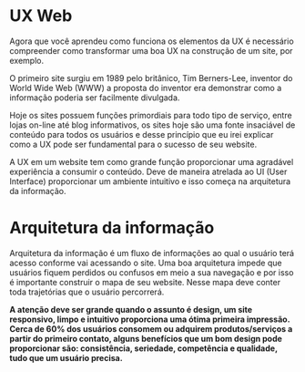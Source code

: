 # UX Web

Agora que você aprendeu como funciona os elementos da UX é necessário compreender como transformar uma boa UX na construção de um site, por exemplo.

 O primeiro site surgiu em 1989 pelo britânico, Tim Berners-Lee, inventor do World Wide Web (WWW) a proposta do inventor era demonstrar como a informação poderia ser facilmente divulgada. 

Hoje os sites possuem funções primordiais para todo tipo de serviço, entre lojas on-line até blog informativos, os sites hoje são uma fonte insaciável de conteúdo para todos os usuários e desse princípio que eu irei explicar como a UX pode ser fundamental para o sucesso de seu website.

A UX em um website tem como grande função proporcionar uma agradável experiência a consumir o conteúdo. Deve de maneira atrelada ao UI (User Interface)
proporcionar um ambiente intuitivo e isso começa na arquitetura da informação. 
# Arquitetura da informação
Arquitetura da informação é um fluxo de informações ao qual o usuário terá acesso conforme vai acessando o site. Uma boa arquitetura impede que usuários fiquem perdidos ou confusos em meio a sua navegação e por isso é importante construir o mapa de seu website. Nesse mapa deve conter toda trajetórias que o usuário percorrerá.

**A atenção deve ser grande quando o assunto é design, um site responsivo, limpo e intuitivo proporciona uma ótima primeira impressão. Cerca de 60% dos usuários consomem ou adquirem produtos/serviços a partir do primeiro contato, alguns benefícios que um bom design pode proporcionar são: consistência, seriedade, competência e qualidade, tudo que um usuário precisa.**
